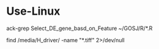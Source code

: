 # Use-Linux
 ack-grep Select_DE_gene_basd_on_Feature ~/GOSJ/R/*.R
 
 find /media/H_driver/ -name  "*.tiff" 2>/dev/null
